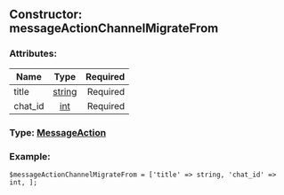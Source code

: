 ## Constructor: messageActionChannelMigrateFrom  

### Attributes:

| Name     |    Type       | Required |
|----------|:-------------:|---------:|
|title|[string](../types/string.md) | Required|
|chat\_id|[int](../types/int.md) | Required|


### Type: [MessageAction](../types/MessageAction.md)

### Example:


```
$messageActionChannelMigrateFrom = ['title' => string, 'chat_id' => int, ];
```